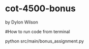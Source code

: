 # cot-4500-bonus
by Dylon Wilson

#How to run code from terminal

python src/main/bonus_assignment.py
